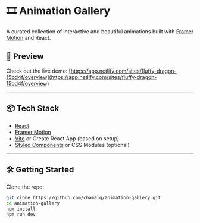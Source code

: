 # 🎞️ Animation Gallery

A curated collection of interactive and beautiful animations built with [Framer Motion](https://www.framer.com/motion/) and React.


## 📸 Preview

Check out the live demo: [https://app.netlify.com/sites/fluffy-dragon-15bd4f/overview](https://app.netlify.com/sites/fluffy-dragon-15bd4f/overview)

---

## 📦 Tech Stack

- [React](https://reactjs.org/)
- [Framer Motion](https://www.framer.com/motion/)
- [Vite](https://vitejs.dev/) or Create React App (based on setup)
- [Styled Components](https://styled-components.com/) or CSS Modules (optional)

---

## 🛠️ Getting Started

Clone the repo:

```bash
git clone https://github.com/chamalg/animation-gallery.git
cd animation-gallery
npm install
npm run dev

